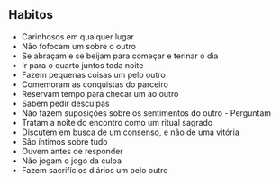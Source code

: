#

## Habitos

- Carinhosos em qualquer lugar
- Não fofocam um sobre o outro
- Se abraçam e se beijam para começar e terinar o dia
- Ir para o quarto juntos toda noite
- Fazem pequenas coisas um pelo outro
- Comemoram as conquistas do parceiro
- Reservam tempo para checar um ao outro
- Sabem pedir desculpas
- Não fazem suposições sobre os sentimentos do outro - Perguntam
- Tratam a noite do encontro como um ritual sagrado
- Discutem em busca de um consenso, e não de uma vitória
- São íntimos sobre tudo
- Ouvem antes de responder
- Não jogam o jogo da culpa
- Fazem sacrifícios diários um pelo outro
